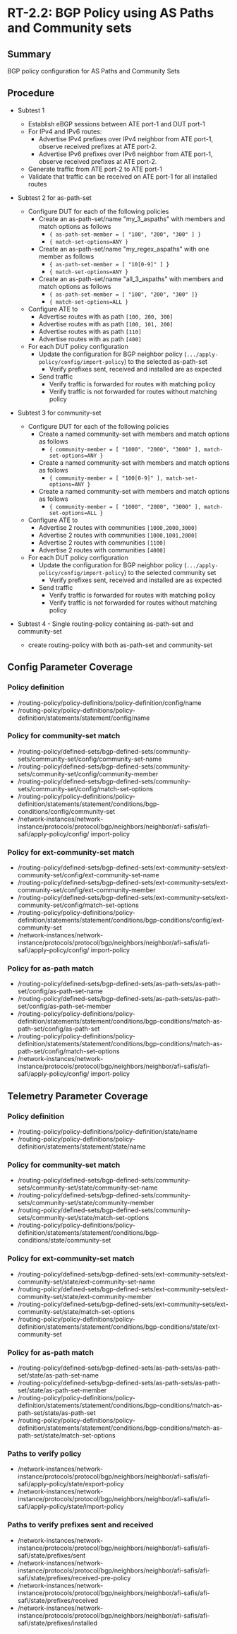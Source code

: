 # RT-2.2: BGP Policy using AS Paths and Community sets

## Summary

BGP policy configuration for AS Paths and Community Sets

## Procedure

* Subtest 1
    * Establish eBGP sessions between ATE port-1 and DUT port-1
    * For IPv4 and IPv6 routes:
        * Advertise IPv4 prefixes over IPv4 neighbor from ATE port-1, observe
            received prefixes at ATE port-2.
        * Advertise IPv6 prefixes over IPv6 neighbor from ATE port-1,
        observe received prefixes at ATE port-2.
    * Generate traffic from ATE port-2 to ATE port-1
    * Validate that traffic can be received on ATE port-1 for all installed
        routes

* Subtest 2 for as-path-set
    * Configure DUT for each of the following policies
        * Create an as-path-set/name "my_3_aspaths" with members and match options as follows
            *  `{ as-path-set-member = [ "100", "200", "300" ] }`
            *  `{ match-set-options=ANY }`
        * Create an as-path-set/name "my_regex_aspaths" with one member as follows
            * `{ as-path-set-member = [ "10[0-9]" ] }`
            * `{ match-set-options=ANY }`
        * Create an as-path-set/name "all_3_aspaths" with members and match options as follows
            * `{ as-path-set-member = [ "100", "200", "300" ]}`
            * `{ match-set-options=ALL }`
    * Configure ATE to
        * Advertise routes with as path `[100, 200, 300]`
        * Advertise routes with as path `[100, 101, 200]`
        * Advertise routes with as path `[110]`
        * Advertise routes with as path `[400]`
    * For each DUT policy configuration
        * Update the configuration for BGP neighbor policy (`.../apply-policy/config/import-policy`) to the selected as-path-set 
            * Verify prefixes sent, received and installed are as expected
        * Send traffic
            * Verify traffic is forwarded for routes with matching policy
            * Verify traffic is not forwarded for routes without matching policy


* Subtest 3 for community-set
    * Configure DUT for each of the following policies
        * Create a named community-set with members and match options as follows
            * `{ community-member = [ "1000", "2000", "3000" ], match-set-options=ANY }`
        * Create a named community-set with members and match options as follows
            * `{ community-member = [ "100[0-9]" ], match-set-options=ANY }`
        * Create a named community-set with members and match options as follows
            * `{ community-member = [ "1000", "2000", "3000" ], match-set-options=ALL }`
    * Configure ATE to
        * Advertise 2 routes with communities `[1000,2000,3000]`
        * Advertise 2 routes with communities `[1000,1001,2000]`
        * Advertise 2 routes with communities `[1100]`
        * Advertise 2 routes with communities `[4000]`
    * For each DUT policy configuration
        * Update the configuration for BGP neighbor policy (`.../apply-policy/config/import-policy`) to the selected community set 
            * Verify prefixes sent, received and installed are as expected
        * Send traffic
            * Verify traffic is forwarded for routes with matching policy
            * Verify traffic is not forwarded for routes without matching policy

* Subtest 4 - Single routing-policy containing as-path-set and community-set
   * create routing-policy with both as-path-set and community-set

## Config Parameter Coverage

### Policy definition
* /routing-policy/policy-definitions/policy-definition/config/name
* /routing-policy/policy-definitions/policy-definition/statements/statement/config/name

### Policy for community-set match
* /routing-policy/defined-sets/bgp-defined-sets/community-sets/community-set/config/community-set-name
* /routing-policy/defined-sets/bgp-defined-sets/community-sets/community-set/config/community-member
* /routing-policy/defined-sets/bgp-defined-sets/community-sets/community-set/config/match-set-options
* /routing-policy/policy-definitions/policy-definition/statements/statement/conditions/bgp-conditions/config/community-set
* /network-instances/network-instance/protocols/protocol/bgp/neighbors/neighbor/afi-safis/afi-safi/apply-policy/config/
import-policy

### Policy for ext-community-set match
* /routing-policy/defined-sets/bgp-defined-sets/ext-community-sets/ext-community-set/config/ext-community-set-name
* /routing-policy/defined-sets/bgp-defined-sets/ext-community-sets/ext-community-set/config/ext-community-member
* /routing-policy/defined-sets/bgp-defined-sets/ext-community-sets/ext-community-set/config/match-set-options
* /routing-policy/policy-definitions/policy-definition/statements/statement/conditions/bgp-conditions/config/ext-community-set
* /network-instances/network-instance/protocols/protocol/bgp/neighbors/neighbor/afi-safis/afi-safi/apply-policy/config/
import-policy

### Policy for as-path match
* /routing-policy/defined-sets/bgp-defined-sets/as-path-sets/as-path-set/config/as-path-set-name
* /routing-policy/defined-sets/bgp-defined-sets/as-path-sets/as-path-set/config/as-path-set-member
* /routing-policy/policy-definitions/policy-definition/statements/statement/conditions/bgp-conditions/match-as-path-set/config/as-path-set
* /routing-policy/policy-definitions/policy-definition/statements/statement/conditions/bgp-conditions/match-as-path-set/config/match-set-options
* /network-instances/network-instance/protocols/protocol/bgp/neighbors/neighbor/afi-safis/afi-safi/apply-policy/config/
import-policy

## Telemetry Parameter Coverage

### Policy definition
* /routing-policy/policy-definitions/policy-definition/state/name
* /routing-policy/policy-definitions/policy-definition/statements/statement/state/name

### Policy for community-set match
* /routing-policy/defined-sets/bgp-defined-sets/community-sets/community-set/state/community-set-name
* /routing-policy/defined-sets/bgp-defined-sets/community-sets/community-set/state/community-member
* /routing-policy/defined-sets/bgp-defined-sets/community-sets/community-set/state/match-set-options
* /routing-policy/policy-definitions/policy-definition/statements/statement/conditions/bgp-conditions/state/community-set

### Policy for ext-community-set match
* /routing-policy/defined-sets/bgp-defined-sets/ext-community-sets/ext-community-set/state/ext-community-set-name
* /routing-policy/defined-sets/bgp-defined-sets/ext-community-sets/ext-community-set/state/ext-community-member
* /routing-policy/defined-sets/bgp-defined-sets/ext-community-sets/ext-community-set/state/match-set-options
* /routing-policy/policy-definitions/policy-definition/statements/statement/conditions/bgp-conditions/state/ext-community-set

### Policy for as-path match
* /routing-policy/defined-sets/bgp-defined-sets/as-path-sets/as-path-set/state/as-path-set-name
* /routing-policy/defined-sets/bgp-defined-sets/as-path-sets/as-path-set/state/as-path-set-member
* /routing-policy/policy-definitions/policy-definition/statements/statement/conditions/bgp-conditions/match-as-path-set/state/as-path-set
* /routing-policy/policy-definitions/policy-definition/statements/statement/conditions/bgp-conditions/match-as-path-set/state/match-set-options

### Paths to verify policy
* /network-instances/network-instance/protocols/protocol/bgp/neighbors/neighbor/afi-safis/afi-safi/apply-policy/state/export-policy
* /network-instances/network-instance/protocols/protocol/bgp/neighbors/neighbor/afi-safis/afi-safi/apply-policy/state/import-policy

### Paths to verify prefixes sent and received
* /network-instances/network-instance/protocols/protocol/bgp/neighbors/neighbor/afi-safis/afi-safi/state/prefixes/sent
* /network-instances/network-instance/protocols/protocol/bgp/neighbors/neighbor/afi-safis/afi-safi/state/prefixes/received-pre-policy
* /network-instances/network-instance/protocols/protocol/bgp/neighbors/neighbor/afi-safis/afi-safi/state/prefixes/received
* /network-instances/network-instance/protocols/protocol/bgp/neighbors/neighbor/afi-safis/afi-safi/state/prefixes/installed
